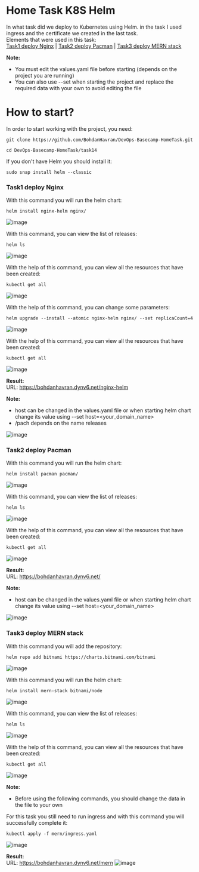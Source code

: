 # Home Task K8S Helm
In what task did we deploy to Kubernetes using Helm. in the task I used ingress and the certificate we created in the last task.<br> Elements that were used in this task:<br> [Task1 deploy Nginx](#task1-deploy-nginx) | [Task2 deploy Pacman](#task2-deploy-pacman) | [Task3 deploy MERN stack](#task3-deploy-mern-stack)

<b>Note:</b>
- You must edit the values.yaml file before starting (depends on the project you are running)
- You can also use --set when starting the project and replace the required data with your own to avoid editing the file

# How to start?

In order to start working with the project, you need:
```
git clone https://github.com/BohdanHavran/DevOps-Basecamp-HomeTask.git
```
```
cd DevOps-Basecamp-HomeTask/task14
```
If you don't have Helm you should install it:
```
sudo snap install helm --classic
```
### <a name="task1-deploy-nginx">Task1 deploy Nginx</a>
With this command you will run the helm chart:
```
helm install nginx-helm nginx/
```
![image](https://user-images.githubusercontent.com/7732624/218249182-edee4dd0-228e-47c9-9283-74948f4b9154.png)

With this command, you can view the list of releases:
```
helm ls
```
![image](https://user-images.githubusercontent.com/7732624/218249441-59533271-9a2d-467c-981b-96629bdad945.png)

With the help of this command, you can view all the resources that have been created:
```
kubectl get all
```
![image](https://user-images.githubusercontent.com/7732624/218249202-86c7274a-458f-4977-bfbe-919ef88f3d2b.png)

With the help of this command, you can change some parameters:
```
helm upgrade --install --atomic nginx-helm nginx/ --set replicaCount=4
```
![image](https://user-images.githubusercontent.com/7732624/218249264-8f98cade-5ce4-4da6-b1f3-9ac3924baec9.png)

With the help of this command, you can view all the resources that have been created:
```
kubectl get all
```
![image](https://user-images.githubusercontent.com/7732624/218249276-cfb1ff70-4e37-4cf9-8e0a-1ea227e81169.png)

<b>Result:</b><br>
URL: https://bohdanhavran.dynv6.net/nginx-helm

<b>Note:</b>
- host can be changed in the values.yaml file or when starting helm chart change its value using --set host=<your_domain_name>
- /pach depends on the name releases

![image](https://user-images.githubusercontent.com/7732624/218249315-fb77393d-84be-4a67-bd26-4a6302c969df.png)

### <a name="task2-deploy-pacman">Task2 deploy Pacman</a>
With this command you will run the helm chart:
```
helm install pacman pacman/
```
![image](https://user-images.githubusercontent.com/7732624/218249554-ce3d84fd-06ed-4db6-a1b6-d7a8bf8112b3.png)

With this command, you can view the list of releases:
```
helm ls
```
![image](https://user-images.githubusercontent.com/7732624/218249568-eb34b93e-f079-4bc1-9d78-fcae01246638.png)

With the help of this command, you can view all the resources that have been created:
```
kubectl get all
```
![image](https://user-images.githubusercontent.com/7732624/218249585-e0797b2e-db49-46d4-89d3-f2bdf7f43dc0.png)

<b>Result:</b><br>
URL: https://bohdanhavran.dynv6.net/

<b>Note:</b>
- host can be changed in the values.yaml file or when starting helm chart change its value using --set host=<your_domain_name>

![image](https://user-images.githubusercontent.com/7732624/218249599-aef80936-e25b-4d13-a7af-683a566179b6.png)

### <a name="task3-deploy-mern-stack">Task3 deploy MERN stack</a>
With this command you will add the repository:
```
helm repo add bitnami https://charts.bitnami.com/bitnami
```
![image](https://user-images.githubusercontent.com/7732624/218251795-231ab79a-bbf5-492d-9d25-6bc98bee4ea8.png)

With this command you will run the helm chart:
```
helm install mern-stack bitnami/node
```
![image](https://user-images.githubusercontent.com/7732624/218251817-801fe89f-865e-41f7-9175-e10866f03b5f.png)

With this command, you can view the list of releases:
```
helm ls
```
![image](https://user-images.githubusercontent.com/7732624/218251829-1cd73880-c5e2-44b5-a48d-7959d384f959.png)

With the help of this command, you can view all the resources that have been created:
```
kubectl get all
```
![image](https://user-images.githubusercontent.com/7732624/218251866-3b533c0c-3539-44a5-8c95-0d285e09e64d.png)

<b>Note:</b>
- Before using the following commands, you should change the data in the file to your own

For this task you still need to run ingress and with this command you will successfully complete it:
```
kubectl apply -f mern/ingress.yaml
```
![image](https://user-images.githubusercontent.com/7732624/218252218-91eaf4f0-d2a6-4e01-a709-1c8bb892e83c.png)

<b>Result:</b><br>
URL: https://bohdanhavran.dynv6.net/mern
![image](https://user-images.githubusercontent.com/7732624/218251917-470c93a6-bcfb-4415-be5c-8656f1f0f0e0.png)

